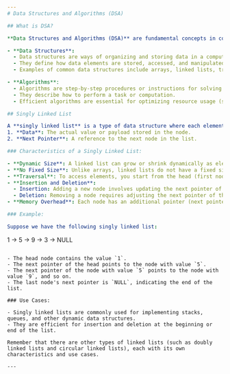 ```yaml
---
# Data Structures and Algorithms (DSA)

## What is DSA?

**Data Structures and Algorithms (DSA)** are fundamental concepts in computer science and programming. They play a crucial role in solving complex problems efficiently. Let's break down what each term means:

- **Data Structures**:
  - Data structures are ways of organizing and storing data in a computer's memory.
  - They define how data elements are stored, accessed, and manipulated.
  - Examples of common data structures include arrays, linked lists, trees, graphs, stacks, and queues.

- **Algorithms**:
  - Algorithms are step-by-step procedures or instructions for solving a specific problem.
  - They describe how to perform a task or computation.
  - Efficient algorithms are essential for optimizing resource usage (such as time and memory).

## Singly Linked List

A **singly linked list** is a type of data structure where each element (node) contains two parts:
1. **Data**: The actual value or payload stored in the node.
2. **Next Pointer**: A reference to the next node in the list.

### Characteristics of a Singly Linked List:

- **Dynamic Size**: A linked list can grow or shrink dynamically as elements are added or removed.
- **No Fixed Size**: Unlike arrays, linked lists do not have a fixed size.
- **Traversal**: To access elements, you start from the head (first node) and follow the next pointers until you reach the desired node.
- **Insertion and Deletion**:
  - Insertion: Adding a new node involves updating the next pointer of an existing node.
  - Deletion: Removing a node requires adjusting the next pointer of the preceding node.
- **Memory Overhead**: Each node has an additional pointer (next pointer), which consumes memory.

### Example:

Suppose we have the following singly linked list:

```
1 -> 5 -> 9 -> 3 -> NULL
```

- The head node contains the value `1`.
- The next pointer of the head points to the node with value `5`.
- The next pointer of the node with value `5` points to the node with value `9`, and so on.
- The last node's next pointer is `NULL`, indicating the end of the list.

### Use Cases:

- Singly linked lists are commonly used for implementing stacks, queues, and other dynamic data structures.
- They are efficient for insertion and deletion at the beginning or end of the list.

Remember that there are other types of linked lists (such as doubly linked lists and circular linked lists), each with its own characteristics and use cases.

---
```

